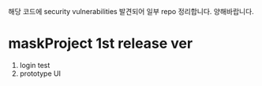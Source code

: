 
해당 코드에 security vulnerabilities  발견되어 일부 repo 정리합니다. 양해바랍니다.

# maskProject 1st release ver
1) login test
2) prototype UI
